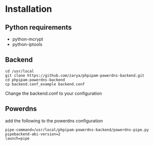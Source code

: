 

# Installation
## Python requirements
* python-mcrypt
* python-iptools

## Backend
```
cd /usr/local
git clone https://github.com/zarya/phpipam-powerdns-backend.git
cd phpipam-powerdns-backend
cp backend.conf_example backend.conf
```
Change the backend.conf to your configuration

## Powerdns
add the following to the powerdns configuration
```
pipe-command=/usr/local/phpipam-powerdns-backend/powerdns-pipe.py
pipebackend-abi-version=2
launch=pipe
```
